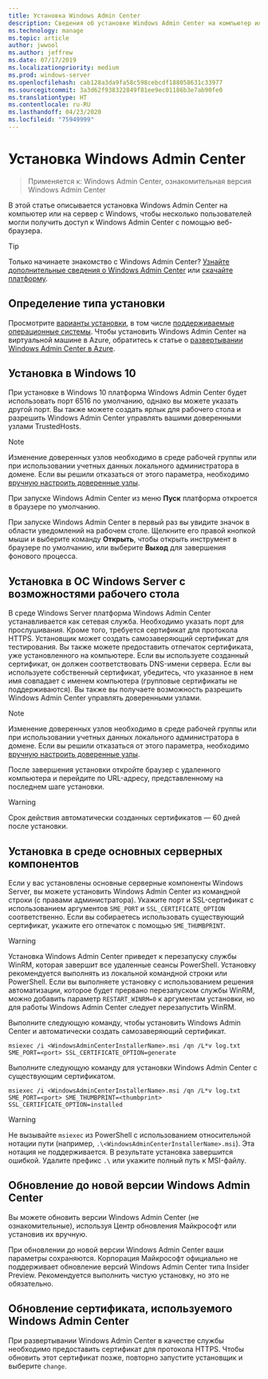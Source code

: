 ```yaml
---
title: Установка Windows Admin Center
description: Сведения об установке Windows Admin Center на компьютер или на сервер с Windows, чтобы несколько пользователей могли получить доступ к Windows Admin Center с помощью веб-браузера.
ms.technology: manage
ms.topic: article
author: jwwool
ms.author: jeffrew
ms.date: 07/17/2019
ms.localizationpriority: medium
ms.prod: windows-server
ms.openlocfilehash: cab128a3da9fa58c598cebcdf188058631c33977
ms.sourcegitcommit: 3a3d62f938322849f81ee9ec01186b3e7ab90fe0
ms.translationtype: HT
ms.contentlocale: ru-RU
ms.lasthandoff: 04/23/2020
ms.locfileid: "75949999"
---
```

# <a name="install-windows-admin-center"></a>Установка Windows Admin Center

> Применяется к: Windows Admin Center, ознакомительная версия Windows Admin Center

В этой статье описывается установка Windows Admin Center на компьютер или на сервер с Windows, чтобы несколько пользователей могли получить доступ к Windows Admin Center с помощью веб-браузера.

> [!Tip]
> Только начинаете знакомство с Windows Admin Center?
> [Узнайте дополнительные сведения о Windows Admin Center](../overview.md) или [скачайте платформу](https://aka.ms/windowsadmincenter).

## <a name="determine-your-installation-type"></a>Определение типа установки

Просмотрите [варианты установки](../plan/installation-options.md), в том числе [поддерживаемые операционные системы](https://docs.microsoft.com/windows-server/manage/windows-admin-center/plan/installation-options#installation-supported-operating-systems). Чтобы установить Windows Admin Center на виртуальной машине в Azure, обратитесь к статье о [развертывании Windows Admin Center в Azure](../azure/deploy-wac-in-azure.md).

## <a name="install-on-windows-10"></a>Установка в Windows 10

При установке в Windows 10 платформа Windows Admin Center будет использовать порт 6516 по умолчанию, однако вы можете указать другой порт. Вы также можете создать ярлык для рабочего стола и разрешить Windows Admin Center управлять вашими доверенными узлами TrustedHosts.

> [!NOTE]
> Изменение доверенных узлов необходимо в среде рабочей группы или при использовании учетных данных локального администратора в домене. Если вы решили отказаться от этого параметра, необходимо [вручную настроить доверенные узлы](../support/troubleshooting.md#configure-trustedhosts).

При запуске Windows Admin Center из меню **Пуск** платформа откроется в браузере по умолчанию.

При запуске Windows Admin Center в первый раз вы увидите значок в области уведомлений на рабочем столе. Щелкните его правой кнопкой мыши и выберите команду **Открыть**, чтобы открыть инструмент в браузере по умолчанию, или выберите **Выход** для завершения фонового процесса.

## <a name="install-on-windows-server-with-desktop-experience"></a>Установка в ОС Windows Server с возможностями рабочего стола

В среде Windows Server платформа Windows Admin Center устанавливается как сетевая служба. Необходимо указать порт для прослушивания. Кроме того, требуется сертификат для протокола HTTPS. Установщик может создать самозаверяющий сертификат для тестирования. Вы также можете предоставить отпечаток сертификата, уже установленного на компьютере. Если вы используете созданный сертификат, он должен соответствовать DNS-имени сервера. Если вы используете собственный сертификат, убедитесь, что указанное в нем имя совпадает с именем компьютера (групповые сертификаты не поддерживаются). Вы также вы получаете возможность разрешить Windows Admin Center управлять доверенными узлами.

> [!NOTE]
> Изменение доверенных узлов необходимо в среде рабочей группы или при использовании учетных данных локального администратора в домене. Если вы решили отказаться от этого параметра, необходимо [вручную настроить доверенные узлы](../support/troubleshooting.md#configure-trustedhosts).

После завершения установки откройте браузер с удаленного компьютера и перейдите по URL-адресу, представленному на последнем шаге установки.

> [!WARNING]
> Срок действия автоматически созданных сертификатов — 60 дней после установки.

## <a name="install-on-server-core"></a>Установка в среде основных серверных компонентов

Если у вас установлены основные серверные компоненты Windows Server, вы можете установить Windows Admin Center из командной строки (с правами администратора). Укажите порт и SSL-сертификат с использованием аргументов `SME_PORT` и `SSL_CERTIFICATE_OPTION` соответственно. Если вы собираетесь использовать существующий сертификат, укажите его отпечаток с помощью `SME_THUMBPRINT`.

> [!WARNING]
> Установка Windows Admin Center приведет к перезапуску службы WinRM, которая завершит все удаленные сеансы PowerShell. Установку рекомендуется выполнять из локальной командной строки или PowerShell. Если вы выполняете установку с использованием решения автоматизации, которое будет прервано перезапуском службы WinRM, можно добавить параметр ```RESTART_WINRM=0``` к аргументам установки, но для работы Windows Admin Center следует перезапустить WinRM.

Выполните следующую команду, чтобы установить Windows Admin Center и автоматически создать самозаверяющий сертификат.

```   
msiexec /i <WindowsAdminCenterInstallerName>.msi /qn /L*v log.txt SME_PORT=<port> SSL_CERTIFICATE_OPTION=generate
```

Выполните следующую команду для установки Windows Admin Center с существующим сертификатом.

```
msiexec /i <WindowsAdminCenterInstallerName>.msi /qn /L*v log.txt SME_PORT=<port> SME_THUMBPRINT=<thumbprint> SSL_CERTIFICATE_OPTION=installed
```

> [!WARNING]
> Не вызывайте `msiexec` из PowerShell с использованием относительной нотации пути (например, `.\<WindowsAdminCenterInstallerName>.msi`). Эта нотация не поддерживается. В результате установка завершится ошибкой. Удалите префикс `.\` или укажите полный путь к MSI-файлу.

## <a name="upgrading-to-a-new-version-of-windows-admin-center"></a>Обновление до новой версии Windows Admin Center

Вы можете обновить версии Windows Admin Center (не ознакомительные), используя Центр обновления Майкрософт или установив их вручную.

При обновлении до новой версии Windows Admin Center ваши параметры сохраняются. Корпорация Майкрософт официально не поддерживает обновление версий Windows Admin Center типа Insider Preview. Рекомендуется выполнить чистую установку, но это не обязательно.

## <a name="updating-the-certificate-used-by-windows-admin-center"></a>Обновление сертификата, используемого Windows Admin Center

При развертывании Windows Admin Center в качестве службы необходимо предоставить сертификат для протокола HTTPS. Чтобы обновить этот сертификат позже, повторно запустите установщик и выберите ```change```.
